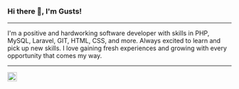 ### Hi there 👋, I'm Gusts!


<hr>

I'm a positive and hardworking software developer with skills in PHP, MySQL, Laravel, GIT, HTML, CSS, and more. Always excited to learn and pick up new skills. I love gaining fresh experiences and growing with every opportunity that comes my way.

<hr>

<a href="https://www.linkedin.com/in/gustsmiezis/"><img align="left" src="https://raw.githubusercontent.com/jaiel666/jaiel666/main/images/linkedin.svg" alt="Gusts Miezis | LinkedIn" width="21px"/></a>
